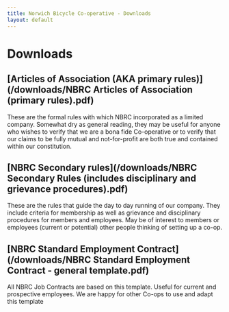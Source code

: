 ```yaml
---
title: Norwich Bicycle Co-operative - Downloads
layout: default
---
```


# Downloads

## [Articles of Association (AKA primary rules)](/downloads/NBRC Articles of Association (primary rules).pdf)

These are the formal rules with which NBRC incorporated as a limited company.
Somewhat dry as general reading, they may be useful for anyone who wishes to
verify that we are a bona fide Co-operative or to verify that our claims to be
fully mutual and not-for-profit are both true and contained within our
constitution.

## [NBRC Secondary rules](/downloads/NBRC Secondary Rules (includes disciplinary and grievance procedures).pdf)

These are the rules that guide the day to day running of our company.  They
include criteria for membership as well as grievance and disciplinary
procedures for members and employees.  May be of interest to members or
employees (current or potential) other people thinking of setting up a co-op.

## [NBRC Standard Employment Contract](/downloads/NBRC Standard Employment Contract - general template.pdf)

All NBRC Job Contracts are based on this template.  Useful for current and
prospective employees.  We are happy for other Co-ops to use and adapt this
template
